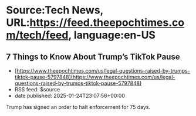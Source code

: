 # Source:Tech News, URL:https://feed.theepochtimes.com/tech/feed, language:en-US

## 7 Things to Know About Trump’s TikTok Pause
 - [https://www.theepochtimes.com/us/legal-questions-raised-by-trumps-tiktok-pause-5797848](https://www.theepochtimes.com/us/legal-questions-raised-by-trumps-tiktok-pause-5797848)
 - RSS feed: $source
 - date published: 2025-01-24T23:07:56+00:00

Trump has signed an order to halt enforcement for 75 days.


